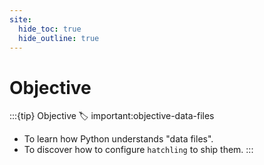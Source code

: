 ```yaml
---
site:
  hide_toc: true
  hide_outline: true
---
```


# Objective

:::{tip} Objective
:label: important:objective-data-files

- To learn how Python understands "data files".
- To discover how to configure `hatchling` to ship them.
  :::
